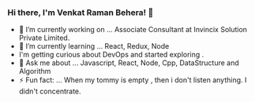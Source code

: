 ### Hi there, I'm Venkat Raman Behera! 👋

- 🔭 I’m currently working on ... Associate Consultant at Invincix Solution Private Limited.
- 🌱 I’m currently learning ... React, Redux, Node
- I'm getting curious about DevOps and started exploring .
- 💬 Ask me about ... Javascript, React, Node, Cpp, DataStructure and Algorithm
- ⚡ Fun fact: ... When my tommy is empty , then i don't listen anything. I didn't concentrate.   
<!-- - 👯 I’m looking to collaborate on ...  -->
<!-- - 🤔 I’m looking for help with ... -->
<!-- - 📫 How to reach me: ... -->
